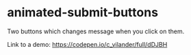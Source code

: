# animated-submit-buttons
Two buttons which changes message when you click on them.

Link to a demo: https://codepen.io/c_vilander/full/dDJBH
